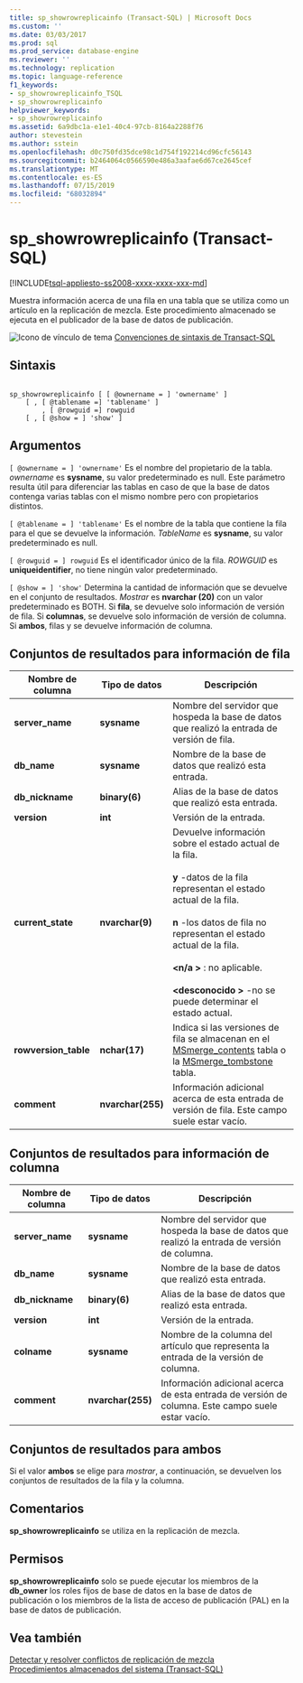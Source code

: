```yaml
---
title: sp_showrowreplicainfo (Transact-SQL) | Microsoft Docs
ms.custom: ''
ms.date: 03/03/2017
ms.prod: sql
ms.prod_service: database-engine
ms.reviewer: ''
ms.technology: replication
ms.topic: language-reference
f1_keywords:
- sp_showrowreplicainfo_TSQL
- sp_showrowreplicainfo
helpviewer_keywords:
- sp_showrowreplicainfo
ms.assetid: 6a9dbc1a-e1e1-40c4-97cb-8164a2288f76
author: stevestein
ms.author: sstein
ms.openlocfilehash: d0c750fd35dce98c1d754f192214cd96cfc56143
ms.sourcegitcommit: b2464064c0566590e486a3aafae6d67ce2645cef
ms.translationtype: MT
ms.contentlocale: es-ES
ms.lasthandoff: 07/15/2019
ms.locfileid: "68032894"
---
```

# <a name="spshowrowreplicainfo-transact-sql"></a>sp_showrowreplicainfo (Transact-SQL)
[!INCLUDE[tsql-appliesto-ss2008-xxxx-xxxx-xxx-md](../../includes/tsql-appliesto-ss2008-xxxx-xxxx-xxx-md.md)]

  Muestra información acerca de una fila en una tabla que se utiliza como un artículo en la replicación de mezcla. Este procedimiento almacenado se ejecuta en el publicador de la base de datos de publicación.  
  
 ![Icono de vínculo de tema](../../database-engine/configure-windows/media/topic-link.gif "Icono de vínculo de tema") [Convenciones de sintaxis de Transact-SQL](../../t-sql/language-elements/transact-sql-syntax-conventions-transact-sql.md)  
  
## <a name="syntax"></a>Sintaxis  
  
```  
  
sp_showrowreplicainfo [ [ @ownername = ] 'ownername' ]  
    [ , [ @tablename =] 'tablename' ]   
        , [ @rowguid =] rowguid   
    [ , [ @show = ] 'show' ]   
```  
  
## <a name="arguments"></a>Argumentos  
`[ @ownername = ] 'ownername'` Es el nombre del propietario de la tabla. *ownername* es **sysname**, su valor predeterminado es null. Este parámetro resulta útil para diferenciar las tablas en caso de que la base de datos contenga varias tablas con el mismo nombre pero con propietarios distintos.  
  
`[ @tablename = ] 'tablename'` Es el nombre de la tabla que contiene la fila para el que se devuelve la información. *TableName* es **sysname**, su valor predeterminado es null.  
  
`[ @rowguid = ] rowguid` Es el identificador único de la fila. *ROWGUID* es **uniqueidentifier**, no tiene ningún valor predeterminado.  
  
`[ @show = ] 'show'` Determina la cantidad de información que se devuelve en el conjunto de resultados. *Mostrar* es **nvarchar (20)** con un valor predeterminado es BOTH. Si **fila**, se devuelve solo información de versión de fila. Si **columnas**, se devuelve solo información de versión de columna. Si **ambos**, filas y se devuelve información de columna.  
  
## <a name="result-sets-for-row-information"></a>Conjuntos de resultados para información de fila  
  
|Nombre de columna|Tipo de datos|Descripción|  
|-----------------|---------------|-----------------|  
|**server_name**|**sysname**|Nombre del servidor que hospeda la base de datos que realizó la entrada de versión de fila.|  
|**db_name**|**sysname**|Nombre de la base de datos que realizó esta entrada.|  
|**db_nickname**|**binary(6)**|Alias de la base de datos que realizó esta entrada.|  
|**version**|**int**|Versión de la entrada.|  
|**current_state**|**nvarchar(9)**|Devuelve información sobre el estado actual de la fila.<br /><br /> **y** -datos de la fila representan el estado actual de la fila.<br /><br /> **n** -los datos de fila no representan el estado actual de la fila.<br /><br /> **\<n/a >** : no aplicable.<br /><br /> **\<desconocido >** -no se puede determinar el estado actual.|  
|**rowversion_table**|**nchar(17)**|Indica si las versiones de fila se almacenan en el [MSmerge_contents](../../relational-databases/system-tables/msmerge-contents-transact-sql.md) tabla o la [MSmerge_tombstone](../../relational-databases/system-tables/msmerge-tombstone-transact-sql.md) tabla.|  
|**comment**|**nvarchar(255)**|Información adicional acerca de esta entrada de versión de fila. Este campo suele estar vacío.|  
  
## <a name="result-sets-for-column-information"></a>Conjuntos de resultados para información de columna  
  
|Nombre de columna|Tipo de datos|Descripción|  
|-----------------|---------------|-----------------|  
|**server_name**|**sysname**|Nombre del servidor que hospeda la base de datos que realizó la entrada de versión de columna.|  
|**db_name**|**sysname**|Nombre de la base de datos que realizó esta entrada.|  
|**db_nickname**|**binary(6)**|Alias de la base de datos que realizó esta entrada.|  
|**version**|**int**|Versión de la entrada.|  
|**colname**|**sysname**|Nombre de la columna del artículo que representa la entrada de la versión de columna.|  
|**comment**|**nvarchar(255)**|Información adicional acerca de esta entrada de versión de columna. Este campo suele estar vacío.|  
  
## <a name="result-set-for-both"></a>Conjuntos de resultados para ambos  
 Si el valor **ambos** se elige para *mostrar*, a continuación, se devuelven los conjuntos de resultados de la fila y la columna.  
  
## <a name="remarks"></a>Comentarios  
 **sp_showrowreplicainfo** se utiliza en la replicación de mezcla.  
  
## <a name="permissions"></a>Permisos  
 **sp_showrowreplicainfo** solo se puede ejecutar los miembros de la **db_owner** los roles fijos de base de datos en la base de datos de publicación o los miembros de la lista de acceso de publicación (PAL) en la base de datos de publicación.  
  
## <a name="see-also"></a>Vea también  
 [Detectar y resolver conflictos de replicación de mezcla](../../relational-databases/replication/merge/advanced-merge-replication-conflict-detection-and-resolution.md)   
 [Procedimientos almacenados del sistema &#40;Transact-SQL&#41;](../../relational-databases/system-stored-procedures/system-stored-procedures-transact-sql.md)  
  
  
